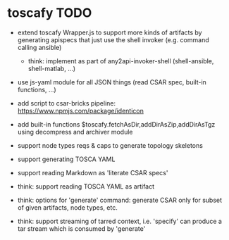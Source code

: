 # toscafy TODO

* extend toscafy Wrapper.js to support more kinds of artifacts by generating apispecs that just use the shell invoker (e.g. command calling ansible)
  * think: implement as part of any2api-invoker-shell (shell-ansible, shell-matlab, ...)

* use js-yaml module for all JSON things (read CSAR spec, built-in functions, ...)

* add script to csar-bricks pipeline: https://www.npmjs.com/package/identicon



* add built-in functions $toscafy.fetchAsDir,addDirAsZip,addDirAsTgz using decompress and archiver module
* support node types reqs & caps to generate topology skeletons
* support generating TOSCA YAML
* support reading Markdown as 'literate CSAR specs'
* think: support reading TOSCA YAML as artifact
* think: options for 'generate' command: generate CSAR only for subset of given artifacts, node types, etc.
* think: support streaming of tarred context, i.e. 'specify' can produce a tar stream which is consumed by 'generate'
